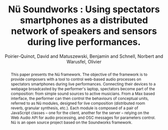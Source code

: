 --- 
  title: "Nü Soundworks : Using spectators smartphones as a distributed network of speakers and sensors during live performances." 
  abstract: "This paper presents the Nü framework. The objective of the framework is to provide composers with a tool to control web-based audio processes on spectators smartphones during live performances. Connecting their devices to a webpage broadcasted by the performer's laptop, spectators become part of the composition: from simple sound sources to active musicians. From a Max based interface, the performer can then control the behaviours of conceptual units, referred to as Nü modules, designed for live composition (distributed room reverb, granular synthesis, etc.). Each module is composed of a pair of JavaScript classes – one for the client, another for the server – relying on the Web Audio API for audio processing, and OSC messages for parameters control. Nü is an open source project based on the Soundworks framework." 
  address: "London" 
  author: "Poirier-Quinot, David and Matuszewski, Benjamin and Schnell, Norbert and Warusfel, Olivier" 
  booktitle: "Proceedings of the International Web Audio Conference" 
  editor: "Thalmann, Florian and Ewert, Sebastian" 
  month: "Proceedings of the International Web Audio Conference"
  pages: "0--5" 
  publisher: "Queen Mary University of London" 
  series: "WAC '17"
  type: "Paper"  
  year: "2017" 
  id: "2017_63" 
  tags: year2017 
  pdflink: /_data/papers/pdf/2017/63.pdf
---